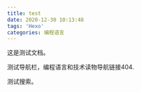 ```yaml
---
title: test
date: 2020-12-30 10:13:48
tags: 'Hexo'
categories: 编程语言
---
```

这是测试文档。

测试导航栏，编程语言和技术读物导航链接404.

测试搜索。